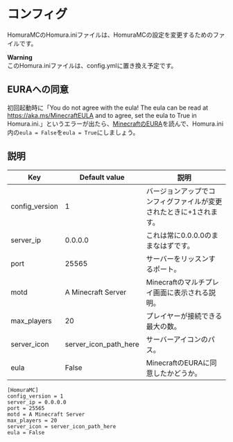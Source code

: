 # コンフィグ
HomuraMCのHomura.iniファイルは、HomuraMCの設定を変更するためのファイルです。
<div class="alert alert-warning" role="alert">
	<b>Warning</b><br>
	このHomura.iniファイルは、config.ymlに置き換え予定です。
</div>

## EURAへの同意
初回起動時に「You do not agree with the eula! The eula can be read at https://aka.ms/MinecraftEULA and to agree, set the eula to True in Homura.ini.」というエラーが出たら、[MinecraftのEURA](https://aka.ms/MinecraftEULA)を読んで、Homura.ini内の```eula = False```を```eula = True```にしましょう。

## 説明
| Key | Default value | 説明 |
| ---- | ---- | ---- |
| config_version | 1 | バージョンアップでコンフィグファイルが変更されたときに+1されます。 |
| server_ip | 0.0.0.0 | これは常に0.0.0.0のままなはずです。 |
| port | 25565 | サーバーをリッスンするポート。 |
| motd | A Minecraft Server | Minecraftのマルチプレイ画面に表示される説明。 |
| max_players | 20 | プレイヤーが接続できる最大の数。 |
| server_icon | server_icon_path_here | サーバーアイコンのパス。 |
| eula | False | MinecraftのEURAに同意したかどうか。 |

```
[HomuraMC]
config_version = 1
server_ip = 0.0.0.0
port = 25565
motd = A Minecraft Server
max_players = 20
server_icon = server_icon_path_here
eula = False
```